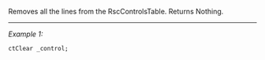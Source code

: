 Removes all the lines from the RscControlsTable. Returns Nothing.


---
*Example 1:*
```sqf
ctClear _control;
```